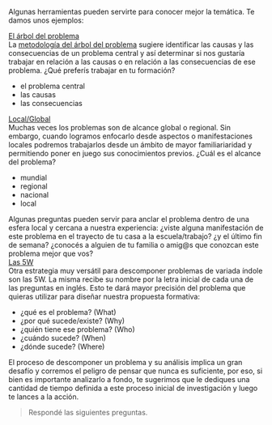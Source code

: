 Algunas herramientas pueden servirte para conocer mejor la temática. Te damos unos ejemplos:

<div class="panel-group" id="accordion">
  <div class="panel panel-default" style="width: 100%;">
    <div class="panel-heading">
      <a data-toggle="collapse" data-parent="#accordion" href="#collapseOne">
        El árbol del problema
      </a>
    </div>
    <div id="collapseOne" class="panel-collapse collapse">
      <div class="panel-body">
        La <a href="https://www.cepal.org/ilpes/noticias/noticias/9/33159/Arboles_Diagnostico.pdf" target="_blank">metodología del árbol del problema</a> sugiere identificar las causas y las consecuencias de un problema central y así determinar si nos gustaría trabajar en relación a las causas o en relación a las consecuencias de ese problema. ¿Qué preferís trabajar en tu formación?
        <ul>
          <li>el problema central</li>
          <li>las causas</li>
          <li>las consecuencias</li>
        </ul>
      </div>
    </div>
  </div>
    
  <div class="panel panel-default" style="width: 100%;">
    <div class="panel-heading">
      <a data-toggle="collapse" data-parent="#accordion" href="#collapseTwo">
        Local/Global
      </a>
    </div>
    <div id="collapseTwo" class="panel-collapse collapse">
      <div class="panel-body">
        Muchas veces los problemas son de alcance global o regional. Sin embargo, cuando logramos enfocarlo desde aspectos o manifestaciones locales podremos trabajarlos desde un ámbito de mayor familiariaridad y permitiendo poner en juego sus conocimientos previos. ¿Cuál es el alcance del problema? 
        <ul>
          <li>mundial</li>
          <li>regional</li>
          <li>nacional</li>
          <li>local</li>
        </ul>
        Algunas preguntas pueden servir para anclar el problema dentro de una esfera local y cercana a nuestra experiencia: 
        ¿viste alguna manifestación de este problema en el trayecto de tu casa a la escuela/trabajo? ¿y el último fin de semana?
        ¿conocés a alguien de tu familia o amig@s que conozcan este problema mejor que vos?
      </div>
    </div>
  </div>
  
  <div class="panel panel-default" style="width: 100%;">
    <div class="panel-heading">
      <a data-toggle="collapse" data-parent="#accordion" href="#collapseThree">
        Las 5W
      </a>
    </div>
    <div id="collapseThree" class="panel-collapse collapse">
      <div class="panel-body">
        Otra estrategia muy versátil para descomponer problemas de variada índole son las 5W. La misma recibe su nombre por la letra inicial de cada una de las preguntas en inglés. Esto te dará mayor precisión del problema que quieras utilizar para diseñar nuestra propuesta formativa: 
        <ul> 
          <li>¿qué es el problema? (What)</li>
          <li>¿por qué sucede/existe? (Why)</li>
          <li>¿quién tiene ese problema? (Who)</li>
          <li>¿cuándo sucede? (When)</li>
          <li>¿dónde sucede? (Where)</li>
        </ul>
      </div>
    </div>
  </div>
</div>

El proceso de descomponer un problema y su análisis implica un gran desafío y corremos el peligro de pensar que nunca es suficiente, por eso, si bien es importante analizarlo a fondo, te sugerimos que le dediques una cantidad de tiempo definida a este proceso inicial de investigación y luego te lances a la acción.

> Respondé las siguientes preguntas.